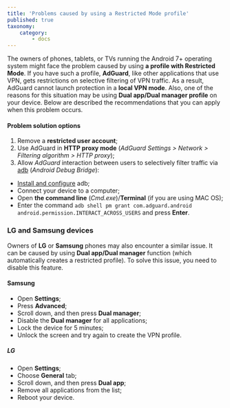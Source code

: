 ```yaml
---
title: 'Problems caused by using a Restricted Mode profile'
published: true
taxonomy:
    category:
        - docs
---
```



The owners of phones, tablets, or TVs running the Android 7+ operating system might face the problem caused by using **a profile with Restricted Mode**. If you have such a profile, **AdGuard**, like other applications that use VPN, gets restrictions on selective filtering of VPN traffic. As a result, AdGuard cannot launch protection in a **local VPN mode**. Also, one of the reasons for this situation may be using **Dual app/Dual manager profile** on your device. Below are described the recommendations that you can apply when this problem occurs.

#### Problem solution options

1. Remove a **restricted user account**;
2. Use AdGuard in **HTTP proxy mode** (*AdGuard Settings > Network > Filtering algorithm > HTTP proxy*);
3. Allow *AdGuard* interaction between users to selectively filter traffic via [adb](https://developer.android.com/studio/command-line/adb) (*Android Debug Bridge*):

- [Install and configure](https://www.xda-developers.com/install-adb-windows-macos-linux/) adb; 
- Connect your device to a computer;
- Open **the command line** (*Cmd.exe*)/**Terminal** (if you are using MAC OS);
- Enter the command `adb shell pm grant com.adguard.android android.permission.INTERACT_ACROSS_USERS` and press **Enter**.

### LG and Samsung devices

Owners of **LG** or **Samsung** phones may also encounter a similar issue. It can be caused by using **Dual app/Dual manager** function (which automatically creates a restricted profile).
To solve this issue, you need to disable this feature.

#### Samsung
- Open **Settings**;
- Press **Advanced**;
- Scroll down, and then press **Dual manager**;
- Disable the **Dual manager** for all applications;
- Lock the device for 5 minutes;
- Unlock the screen and try again to create the VPN profile.


##### LG
- Open **Settings**;
- Choose **General** tab;
- Scroll down, and then press **Dual app**;
- Remove all applications from the list;
- Reboot your device.